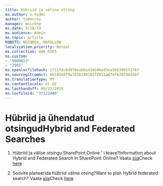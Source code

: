 ```yaml
---
title: Hübriid ja väline otsing
ms.author: v-todmc
author: todmccoy
manager: mnirkhe
ms.date: 9/18/19
ms.audience: Admin
ms.topic: article
ROBOTS: NOINDEX, NOFOLLOW
localization_priority: Normal
ms.collection: Adm_O365
ms.custom:
- "9000653"
- "2505"
ms.openlocfilehash: 1f31fdc6d9f0eab6a436b46e45ea5663965f2767
ms.sourcegitcommit: 6b102e079a7d30298105fd811a67efb707d6d5bf
ms.translationtype: MT
ms.contentlocale: et-EE
ms.lasthandoff: 09/23/2019
ms.locfileid: "37122400"
---
```

# <a name="hybrid-and-federated-searches"></a><span data-ttu-id="7f928-102">Hübriid ja ühendatud otsingud</span><span class="sxs-lookup"><span data-stu-id="7f928-102">Hybrid and Federated Searches</span></span> 

1. <span data-ttu-id="7f928-103">Hübriid ja välise otsingu SharePoint Online ' i teave?</span><span class="sxs-lookup"><span data-stu-id="7f928-103">Information about Hybrid and Federated Search in SharePoint Online?</span></span>
    <span data-ttu-id="7f928-104">Vaata [siia](https://docs.microsoft.com/sharepoint/hybrid/hybrid-search-in-sharepoint)</span><span class="sxs-lookup"><span data-stu-id="7f928-104">Check [here](https://docs.microsoft.com/sharepoint/hybrid/hybrid-search-in-sharepoint)</span></span>

2. <span data-ttu-id="7f928-105">Soovite planeerida hübriid väline otsing?</span><span class="sxs-lookup"><span data-stu-id="7f928-105">Want to plan Hybrid federated search?</span></span>
    <span data-ttu-id="7f928-106">Vaata [siia](https://docs.microsoft.com/sharepoint/hybrid/plan-hybrid-federated-search)</span><span class="sxs-lookup"><span data-stu-id="7f928-106">Check [here](https://docs.microsoft.com/sharepoint/hybrid/plan-hybrid-federated-search)</span></span>